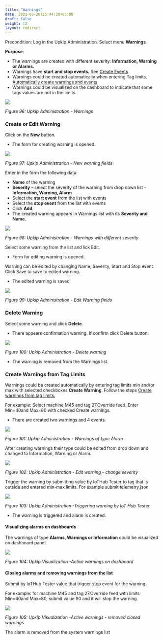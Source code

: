 ```yaml
---
title: "Warnings"
date: 2021-05-20T15:44:20+03:00
draft: false
weight: 12
layout: redirect
---
```


Precondition: Log in the Upkip Administration. Select menu **Warnings**. 

**Purpose**:
- The warnings are created with different severity: **Information, Warning or Alarms.** 
- Warnings have **start and stop events.** See [Create Events](/admin/data/#events)
- Warnings could be created automatically when entering Tag limits.  [Automatically create warnings and events](/admin/data/#create-events-and-warnings-from-tag-limits)
- Warnings could be visualized on the dashboard to indicate that some tags values are not in the limits. 

![](/images/Aspose.Words.c55b6b06-cf77-4ce6-bf35-b1bd3972243e.098.png)

*Figure 96: Upkip Administration - Warnings*


### Create or Edit Warning
Click on the **New** button. 

- The form for creating warning is opened.

![](/images/Aspose.Words.c55b6b06-cf77-4ce6-bf35-b1bd3972243e.099.png)

*Figure 97: Upkip Administration - New warning fields*

Enter in the form the following data:

- **Name** of the warning 
- **Severity** – select the severity of the warning from drop down list - **Information, Warning, Alarm**
- Select the **start event** from the list with events
- Select the **stop event** from the list with events
-  Click **Add**.
- The created warning appears in Warnings list with its **Severity and Name.**

![](/images/Aspose.Words.c55b6b06-cf77-4ce6-bf35-b1bd3972243e.100.png)

*Figure 98: Upkip Administration - Warnings with different severity*

Select some warning from the list and lick Edit.

- Form for editing warning is opened. 

Warning can be edited by changing Name, Severity, Start and Stop event. Click Save to save to edited warning.

- The edited warning is saved

![](/images/Aspose.Words.c55b6b06-cf77-4ce6-bf35-b1bd3972243e.101.png)

*Figure 99: Upkip Administration - Edit Warning fields*

### Delete Warning
Select some warning and click **Delete**.

- There appears confirmation warning. If confirm click Delete button.

![](/images/Aspose.Words.c55b6b06-cf77-4ce6-bf35-b1bd3972243e.102.png)

*Figure 100: Upkip Administration - Delete warning*

- The warning is removed from the Warnings list.

### Create Warnings from Tag Limits
Warnings could be created automatically by entering tag limits min and/or max with selected checkboxes **Create Warning**. Follow the steps [Create warnings from tag limits.](/admin/data/#create-events-and-warnings-from-tag-limits)

For example: Select machine M45 and tag 27.Override feed. Enter Min=40and Max=80 with checked Create warnings.

- There are created two warnings and 4 events. 

![](/images/Aspose.Words.c55b6b06-cf77-4ce6-bf35-b1bd3972243e.103.png)

*Figure 101: Upkip Administration - Warnings of type Alarm*

After creating warnings their type could be edited from drop down and changed to Information, Warning or Alarm.

![](/images/Aspose.Words.c55b6b06-cf77-4ce6-bf35-b1bd3972243e.104.png)

*Figure 102: Upkip Administration - Edit warning - change severity*

Trigger the warning by submitting value by IoTHub Tester to tag that is outside and entered min-max limits. For example submit telemetry.json

![](/images/Aspose.Words.c55b6b06-cf77-4ce6-bf35-b1bd3972243e.105.png)

*Figure 103: Upkip Administration -Triggering warning by IoT Hub Tester*

- The warning is triggered and alarm is created.

#### Visualizing alarms on dashboards
The warnings of type **Alarms, Warnings or Information** could be visualized on dashboard panel.

![](/images/Aspose.Words.c55b6b06-cf77-4ce6-bf35-b1bd3972243e.106.png)

*Figure 104: Upkip Visualization -Active warnings on dashboard*

#### Closing alarms and removing warnings from the list
Submit by IoTHub Tester value that trigger stop event for the warning. 

For example: for machine M45 and tag 27.Override feed with limits Min=40and Max=80, submit value 90 and it will stop the warning. 

![](/images/Aspose.Words.c55b6b06-cf77-4ce6-bf35-b1bd3972243e.107.png)

*Figure 105: Upkip Visualization -Active warnings - removed closed warnings*

The alarm is removed from the system warnings list

